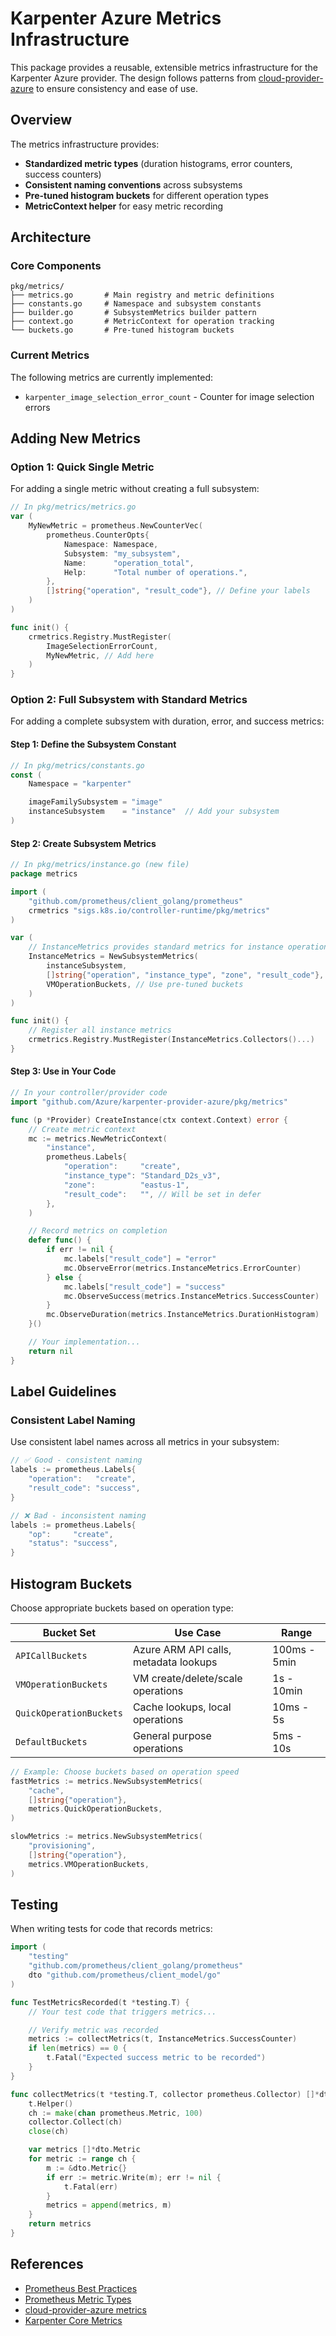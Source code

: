 # Karpenter Azure Metrics Infrastructure

This package provides a reusable, extensible metrics infrastructure for the Karpenter Azure provider. The design follows patterns from [cloud-provider-azure](https://github.com/kubernetes-sigs/cloud-provider-azure) to ensure consistency and ease of use.

## Overview

The metrics infrastructure provides:

- **Standardized metric types** (duration histograms, error counters, success counters)
- **Consistent naming conventions** across subsystems
- **Pre-tuned histogram buckets** for different operation types
- **MetricContext helper** for easy metric recording

## Architecture

### Core Components

```
pkg/metrics/
├── metrics.go       # Main registry and metric definitions
├── constants.go     # Namespace and subsystem constants
├── builder.go       # SubsystemMetrics builder pattern
├── context.go       # MetricContext for operation tracking
└── buckets.go       # Pre-tuned histogram buckets
```

### Current Metrics

The following metrics are currently implemented:

- `karpenter_image_selection_error_count` - Counter for image selection errors

## Adding New Metrics

### Option 1: Quick Single Metric

For adding a single metric without creating a full subsystem:

```go
// In pkg/metrics/metrics.go
var (
    MyNewMetric = prometheus.NewCounterVec(
        prometheus.CounterOpts{
            Namespace: Namespace,
            Subsystem: "my_subsystem",
            Name:      "operation_total",
            Help:      "Total number of operations.",
        },
        []string{"operation", "result_code"}, // Define your labels
    )
)

func init() {
    crmetrics.Registry.MustRegister(
        ImageSelectionErrorCount,
        MyNewMetric, // Add here
    )
}
```

### Option 2: Full Subsystem with Standard Metrics

For adding a complete subsystem with duration, error, and success metrics:

#### Step 1: Define the Subsystem Constant

```go
// In pkg/metrics/constants.go
const (
    Namespace = "karpenter"

    imageFamilySubsystem = "image"
    instanceSubsystem    = "instance"  // Add your subsystem
)
```

#### Step 2: Create Subsystem Metrics

```go
// In pkg/metrics/instance.go (new file)
package metrics

import (
    "github.com/prometheus/client_golang/prometheus"
    crmetrics "sigs.k8s.io/controller-runtime/pkg/metrics"
)

var (
    // InstanceMetrics provides standard metrics for instance operations
    InstanceMetrics = NewSubsystemMetrics(
        instanceSubsystem,
        []string{"operation", "instance_type", "zone", "result_code"}, // Define your labels
        VMOperationBuckets, // Use pre-tuned buckets
    )
)

func init() {
    // Register all instance metrics
    crmetrics.Registry.MustRegister(InstanceMetrics.Collectors()...)
}
```

#### Step 3: Use in Your Code

```go
// In your controller/provider code
import "github.com/Azure/karpenter-provider-azure/pkg/metrics"

func (p *Provider) CreateInstance(ctx context.Context) error {
    // Create metric context
    mc := metrics.NewMetricContext(
        "instance",
        prometheus.Labels{
            "operation":     "create",
            "instance_type": "Standard_D2s_v3",
            "zone":          "eastus-1",
            "result_code":   "", // Will be set in defer
        },
    )

    // Record metrics on completion
    defer func() {
        if err != nil {
            mc.labels["result_code"] = "error"
            mc.ObserveError(metrics.InstanceMetrics.ErrorCounter)
        } else {
            mc.labels["result_code"] = "success"
            mc.ObserveSuccess(metrics.InstanceMetrics.SuccessCounter)
        }
        mc.ObserveDuration(metrics.InstanceMetrics.DurationHistogram)
    }()

    // Your implementation...
    return nil
}
```

## Label Guidelines

### Consistent Label Naming

Use consistent label names across all metrics in your subsystem:

```go
// ✅ Good - consistent naming
labels := prometheus.Labels{
    "operation":   "create",
    "result_code": "success",
}

// ❌ Bad - inconsistent naming
labels := prometheus.Labels{
    "op":     "create",
    "status": "success",
}
```

## Histogram Buckets

Choose appropriate buckets based on operation type:

| Bucket Set | Use Case | Range |
|------------|----------|-------|
| `APICallBuckets` | Azure ARM API calls, metadata lookups | 100ms - 5min |
| `VMOperationBuckets` | VM create/delete/scale operations | 1s - 10min |
| `QuickOperationBuckets` | Cache lookups, local operations | 10ms - 5s |
| `DefaultBuckets` | General purpose operations | 5ms - 10s |

```go
// Example: Choose buckets based on operation speed
fastMetrics := metrics.NewSubsystemMetrics(
    "cache",
    []string{"operation"},
    metrics.QuickOperationBuckets,
)

slowMetrics := metrics.NewSubsystemMetrics(
    "provisioning",
    []string{"operation"},
    metrics.VMOperationBuckets,
)
```

## Testing

When writing tests for code that records metrics:

```go
import (
    "testing"
    "github.com/prometheus/client_golang/prometheus"
    dto "github.com/prometheus/client_model/go"
)

func TestMetricsRecorded(t *testing.T) {
    // Your test code that triggers metrics...

    // Verify metric was recorded
    metrics := collectMetrics(t, InstanceMetrics.SuccessCounter)
    if len(metrics) == 0 {
        t.Fatal("Expected success metric to be recorded")
    }
}

func collectMetrics(t *testing.T, collector prometheus.Collector) []*dto.Metric {
    t.Helper()
    ch := make(chan prometheus.Metric, 100)
    collector.Collect(ch)
    close(ch)

    var metrics []*dto.Metric
    for metric := range ch {
        m := &dto.Metric{}
        if err := metric.Write(m); err != nil {
            t.Fatal(err)
        }
        metrics = append(metrics, m)
    }
    return metrics
}
```

## References

- [Prometheus Best Practices](https://prometheus.io/docs/practices/naming/)
- [Prometheus Metric Types](https://prometheus.io/docs/concepts/metric_types/)
- [cloud-provider-azure metrics](https://github.com/kubernetes-sigs/cloud-provider-azure/blob/master/pkg/metrics/)
- [Karpenter Core Metrics](https://karpenter.sh/docs/reference/metrics/)
